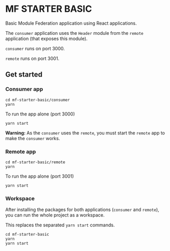 # MF STARTER BASIC

Basic Module Federation application using React applications.

The `consumer` application uses the `Header` module from the `remote` application (that exposes this module).

`consumer` runs on port 3000.

`remote` runs on port 3001.

## Get started

### Consumer app

```
cd mf-starter-basic/consumer
yarn
```

To run the app alone (port 3000)

```
yarn start
```

**Warning:** As the `consumer` uses the `remote`, you must start the `remote` app to make the `consumer` works.

### Remote app

```
cd mf-starter-basic/remote
yarn
```

To run the app alone (port 3001)

```
yarn start
```

### Workspace

After installing the packages for both applications (`consumer` and `remote`), you can run the whole project as a workspace.

This replaces the separated `yarn start` commands.

```
cd mf-starter-basic
yarn
yarn start
```
